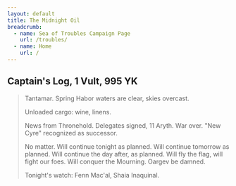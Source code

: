 ```yaml
---
layout: default
title: The Midnight Oil
breadcrumb:
  - name: Sea of Troubles Campaign Page
    url: /troubles/
  - name: Home
    url: /
---
```

## Captain's Log, 1 Vult, 995 YK

> Tantamar. Spring Habor waters are clear, skies overcast.
> 
> Unloaded cargo: wine, linens.
> 
> News from Thronehold. Delegates signed, 11 Aryth. War over. "New Cyre" recognized as successor.
> 
> No matter. Will continue tonight as planned. Will continue tomorrow as planned. Will continue the day after, as planned. Will fly the flag, will fight our foes. Will conquer the Mourning. Oargev be damned.
> 
> Tonight's watch: Fenn Mac'al, Shaia Inaquinal.  
